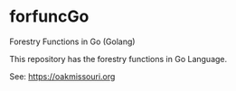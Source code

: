 # forfuncGo
Forestry Functions in Go (Golang)

This repository has the forestry functions in Go Language.

See: https://oakmissouri.org
